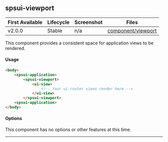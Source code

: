 ## spsui-viewport

| First Available 	| Lifecycle     | Screenshot    | Files |
|-----------------	|----------     |-----------    |------ |
| v2.0.0 	        | Stable        | n/a           | [component/viewport][viewport] 	|

This component provides a consistent space for application views to be rendered.

#### Usage

```html
<body>
    <spsui-application>
        <spsui-viewport>
            <ui-view>
                <!-- Your ui-router views render here -->
            </ui-view>
        </spsui-viewport>
    <spsui-application>
</body>
```

#### Options

This component has no options or other features at this time.

---

[viewport]: https://github.com/SPSCommerce/webui-core/blob/master/core/components/viewport
